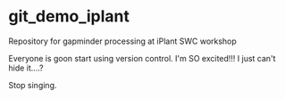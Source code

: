 # git_demo_iplant
 Repository for gapminder processing at iPlant SWC workshop

Everyone is goon start using version control.
I'm SO excited!!!
I just can't hide it....?

Stop singing.
